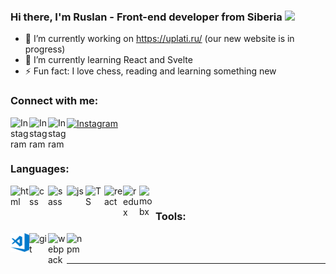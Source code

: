 ### Hi there, I'm Ruslan - Front-end developer from Siberia <img src="https://raw.githubusercontent.com/MartinHeinz/MartinHeinz/master/wave.gif" width="30px">

- 🔭 I’m currently working on <https://uplati.ru/> (our new website is in progress)
- 🌱 I’m currently learning React and Svelte
- ⚡ Fun fact: I love chess, reading and learning something new

### Connect with me:

[<img align="left" alt="Instagram" width="30px" src="https://image.flaticon.com/icons/svg/2111/2111463.svg" />][instagram]
[<img align="left" alt="Instagram" width="30px" src="https://upload.wikimedia.org/wikipedia/commons/thumb/8/82/Telegram_logo.svg/768px-Telegram_logo.svg.png" />][telegram]


[<img align="left" alt="Instagram" width="30px" src="https://cdn.icon-icons.com/icons2/1121/PNG/512/1486147202-social-media-circled-network10_79475.png" />][vk]
[<img align="center" alt="Instagram" width="30px" src="https://image.flaticon.com/icons/svg/732/732200.svg" />][mail]


<br />

### Languages:
<img align="left" alt="html" width="30px" src="https://image.flaticon.com/icons/svg/732/732212.svg" />
<img align="left" alt="css" width="30px" src="https://image.flaticon.com/icons/svg/732/732190.svg" />
<img align="left" alt="sass" width="30px" src="https://image.flaticon.com/icons/svg/919/919831.svg" />
<img align="left" alt="js" width="30px" src="https://upload.wikimedia.org/wikipedia/commons/thumb/9/99/Unofficial_JavaScript_logo_2.svg/1024px-Unofficial_JavaScript_logo_2.svg.png" />
<img align="left" alt="TS" width="30px" src="https://cdn.iconscout.com/icon/free/png-512/typescript-1174965.png" />
<img align="left" alt="react" width="30px" src="https://cdn.iconscout.com/icon/free/png-512/react-4-1175110.png" />
<img align="left" alt="redux" width="26px" src="https://cdn.iconscout.com/icon/free/png-512/redux-283024.png" />
<img align="left" alt="mobx" width="26px" src="https://cdn.worldvectorlogo.com/logos/mobx.svg" />


<br />

### Tools:


<img align="left" alt="Visual Studio Code" width="30px" src="https://raw.githubusercontent.com/github/explore/80688e429a7d4ef2fca1e82350fe8e3517d3494d/topics/visual-studio-code/visual-studio-code.png" />
<img align="left" alt="git" width="30px" src="https://upload.wikimedia.org/wikipedia/commons/thumb/3/3f/Git_icon.svg/1024px-Git_icon.svg.png" />
<img align="left" alt="webpack" width="30px" src="https://raw.githubusercontent.com/webpack/media/master/logo/icon-square-big.png" />
<img align="left" alt="npm" width="30px" src="https://upload.wikimedia.org/wikipedia/commons/thumb/d/db/Npm-logo.svg/540px-Npm-logo.svg.png" />

<br />
<br />

---

[instagram]: https://www.instagram.com/saymurrmeow/
[telegram]: https://t.me/savinovsky_r
[vk]: https://www.vk.com/mister_misty_eye/
[mail]: savinovsky.r@gmail.com
